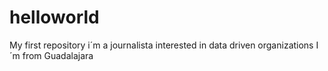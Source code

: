 # helloworld
My first repository
i´m a journalista interested in data driven organizations
I´m from Guadalajara
